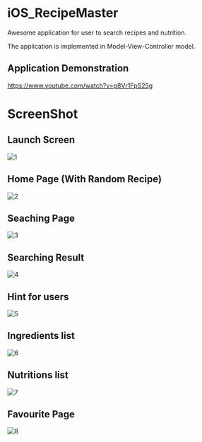 # iOS_RecipeMaster
Awesome application for user to search recipes and nutrition.

The application is implemented in Model-View-Controller model.

## Application Demonstration
https://www.youtube.com/watch?v=p8Vr1FpS25g

# ScreenShot

## Launch Screen

![1](https://user-images.githubusercontent.com/51431760/89143030-befa7480-d57b-11ea-9718-f91c82b69b5a.png)

## Home Page (With Random Recipe)

![2](https://user-images.githubusercontent.com/51431760/89143031-bf930b00-d57b-11ea-9634-c3cb8a5b4014.png)

## Seaching Page

![3](https://user-images.githubusercontent.com/51431760/89143016-ba35c080-d57b-11ea-888c-2d0960d0b23d.png)

## Searching Result

![4](https://user-images.githubusercontent.com/51431760/89143020-bb66ed80-d57b-11ea-98e3-3c98be9019b7.png)

## Hint for users

![5](https://user-images.githubusercontent.com/51431760/89143021-bbff8400-d57b-11ea-8462-2e77cdc0de26.png)

## Ingredients list

![6](https://user-images.githubusercontent.com/51431760/89143023-bc981a80-d57b-11ea-992a-5b921df5383c.png)

## Nutritions list

![7](https://user-images.githubusercontent.com/51431760/89143256-8effa100-d57c-11ea-96ac-d16b6fae8aad.png)

## Favourite Page

![8](https://user-images.githubusercontent.com/51431760/89143028-be61de00-d57b-11ea-81ca-240af803bbab.png)


